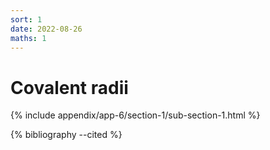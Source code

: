 ```yaml
---
sort: 1
date: 2022-08-26
maths: 1
---
```


# Covalent radii

{% include appendix/app-6/section-1/sub-section-1.html %}

{% bibliography --cited %}

